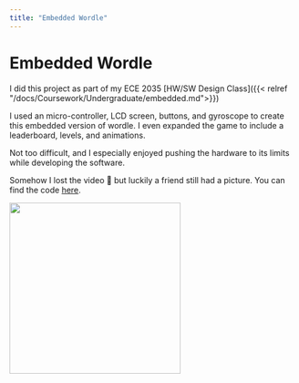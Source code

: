 ```yaml
---
title: "Embedded Wordle"
---
```


# Embedded Wordle

I did this project as part of my ECE 2035 [HW/SW Design Class]({{< relref "/docs/Coursework/Undergraduate/embedded.md">}})

I used an micro-controller, LCD screen, buttons, and gyroscope to create this embedded version of wordle. I even expanded the game to include a leaderboard, levels, and animations.

Not too difficult, and I especially enjoyed pushing the hardware to its limits while developing the software.

Somehow I lost the video :thinking: but luckily a friend still had a picture. You can find the code [here](https://github.com/Ritarka/Mberdle).

<img src="/mberdle.jpeg" width="300"/>
